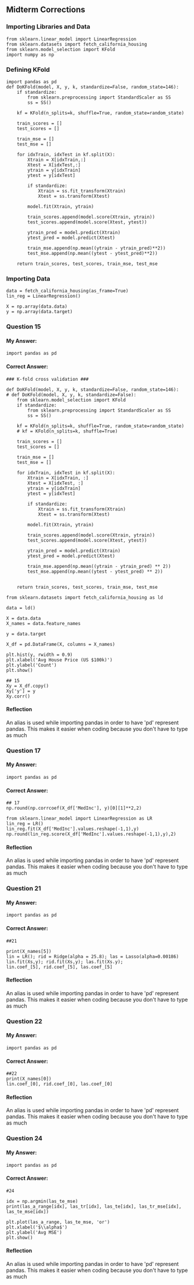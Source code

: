 ## Midterm Corrections

### Importing Libraries and Data
```
from sklearn.linear_model import LinearRegression
from sklearn.datasets import fetch_california_housing
from sklearn.model_selection import KFold
import numpy as np
```
### Defining KFold
```
import pandas as pd
def DoKFold(model, X, y, k, standardize=False, random_state=146):
    if standardize:
        from sklearn.preprocessing import StandardScaler as SS
        ss = SS()

    kf = KFold(n_splits=k, shuffle=True, random_state=random_state)
   
    train_scores = []
    test_scores = []

    train_mse = []
    test_mse = []

    for idxTrain, idxTest in kf.split(X):
        Xtrain = X[idxTrain,:]
        Xtest = X[idxTest,:]
        ytrain = y[idxTrain]
        ytest = y[idxTest]

        if standardize:
            Xtrain = ss.fit_transform(Xtrain)
            Xtest = ss.transform(Xtest)

        model.fit(Xtrain, ytrain)

        train_scores.append(model.score(Xtrain, ytrain))
        test_scores.append(model.score(Xtest, ytest))

        ytrain_pred = model.predict(Xtrain)
        ytest_pred = model.predict(Xtest)

        train_mse.append(np.mean((ytrain - ytrain_pred)**2))
        test_mse.append(np.mean((ytest - ytest_pred)**2))
        
    return train_scores, test_scores, train_mse, test_mse
```
### Importing Data
```
data = fetch_california_housing(as_frame=True)
lin_reg = LinearRegression()

X = np.array(data.data)
y = np.array(data.target)
```

### Question 15
#### My Answer:
```
import pandas as pd
```
#### Correct Answer:
```
### K-fold cross validation ###

def DoKFold(model, X, y, k, standardize=False, random_state=146):
# def DoKFold(model, X, y, k, standardize=False):
    from sklearn.model_selection import KFold
    if standardize:
        from sklearn.preprocessing import StandardScaler as SS
        ss = SS()

    kf = KFold(n_splits=k, shuffle=True, random_state=random_state)
    # kf = KFold(n_splits=k, shuffle=True)

    train_scores = []
    test_scores = []

    train_mse = []
    test_mse = []
    
    for idxTrain, idxTest in kf.split(X):
        Xtrain = X[idxTrain, :]
        Xtest = X[idxTest, :]
        ytrain = y[idxTrain]
        ytest = y[idxTest]

        if standardize:
            Xtrain = ss.fit_transform(Xtrain)
            Xtest = ss.transform(Xtest)

        model.fit(Xtrain, ytrain)

        train_scores.append(model.score(Xtrain, ytrain))
        test_scores.append(model.score(Xtest, ytest))
        
        ytrain_pred = model.predict(Xtrain)
        ytest_pred = model.predict(Xtest)
        
        train_mse.append(np.mean((ytrain - ytrain_pred) ** 2))
        test_mse.append(np.mean((ytest - ytest_pred) ** 2))
        

    return train_scores, test_scores, train_mse, test_mse

from sklearn.datasets import fetch_california_housing as ld

data = ld()

X = data.data
X_names = data.feature_names

y = data.target

X_df = pd.DataFrame(X, columns = X_names)

plt.hist(y, rwidth = 0.9)
plt.xlabel('Avg House Price (US $100k)')
plt.ylabel('Count')
plt.show()

## 15
Xy = X_df.copy()
Xy['y'] = y
Xy.corr()
```
#### Reflection
An alias is used while importing pandas in order to have 'pd' represent pandas. This makes it easier when coding because you don't have to type as much

### Question 17
#### My Answer:
```
import pandas as pd
```
#### Correct Answer:
```
## 17 
np.round(np.corrcoef(X_df['MedInc'], y)[0][1]**2,2)

from sklearn.linear_model import LinearRegression as LR
lin_reg = LR()
lin_reg.fit(X_df['MedInc'].values.reshape(-1,1),y)
np.round(lin_reg.score(X_df['MedInc'].values.reshape(-1,1),y),2)
```
#### Reflection
An alias is used while importing pandas in order to have 'pd' represent pandas. This makes it easier when coding because you don't have to type as much

### Question 21
#### My Answer:
```
import pandas as pd
```
#### Correct Answer:
```
##21

print(X_names[5])
lin = LR(); rid = Ridge(alpha = 25.8); las = Lasso(alpha=0.00186)
lin.fit(Xs,y); rid.fit(Xs,y); las.fit(Xs.y);
lin.coef_[5], rid.coef_[5], las.coef_[5]
```
#### Reflection
An alias is used while importing pandas in order to have 'pd' represent pandas. This makes it easier when coding because you don't have to type as much

### Question 22
#### My Answer:
```
import pandas as pd
```
#### Correct Answer:
```
##22
print(X_names[0])
lin.coef_[0], rid.coef_[0], las.coef_[0]
```
#### Reflection
An alias is used while importing pandas in order to have 'pd' represent pandas. This makes it easier when coding because you don't have to type as much

### Question 24
#### My Answer:
```
import pandas as pd
```
#### Correct Answer:
```
#24

idx = np.argmin(las_te_mse)
print(las_a_range[idx], las_tr[idx], las_te[idx], las_tr_mse[idx], las_te_mse[idx])

plt.plot(las_a_range, las_te_mse, 'or')
plt.xlabel('$\\alpha$')
plt.ylabel('Avg MSE')
plt.show()
```
#### Reflection
An alias is used while importing pandas in order to have 'pd' represent pandas. This makes it easier when coding because you don't have to type as much
